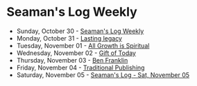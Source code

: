 # Seaman's Log Weekly

* Sunday, October 30 - [Seaman's Log Weekly](10-30)
* Monday, October 31 - [Lasting legacy](10-31)
* Tuesday, November 01 - [All Growth is Spiritual](11-01)
* Wednesday, November 02 - [Gift of Today](11-02)
* Thursday, November 03 - [Ben Franklin](11-03)
* Friday, November 04 - [Traditional Publishing](11-04)
* Saturday, November 05 - [Seaman's Log - Sat, November 05](11-05)
